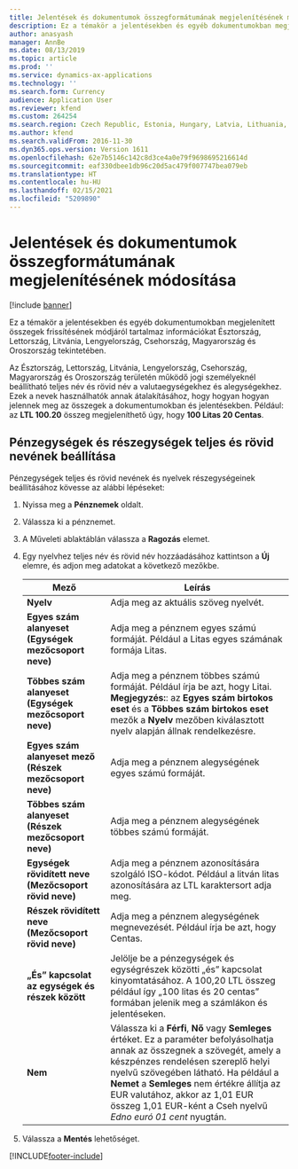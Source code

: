 ```yaml
---
title: Jelentések és dokumentumok összegformátumának megjelenítésének módosítása
description: Ez a témakör a jelentésekben és egyéb dokumentumokban megjelenített összegek frissítésének módjáról tartalmaz információkat Észtország, Lettország, Litvánia, Lengyelország, Csehország, Magyarország és Oroszország tekintetében.
author: anasyash
manager: AnnBe
ms.date: 08/13/2019
ms.topic: article
ms.prod: ''
ms.service: dynamics-ax-applications
ms.technology: ''
ms.search.form: Currency
audience: Application User
ms.reviewer: kfend
ms.custom: 264254
ms.search.region: Czech Republic, Estonia, Hungary, Latvia, Lithuania, Poland, Russia
ms.author: kfend
ms.search.validFrom: 2016-11-30
ms.dyn365.ops.version: Version 1611
ms.openlocfilehash: 62e7b5146c142c8d3ce4a0e79f9698695216614d
ms.sourcegitcommit: eaf330dbee1db96c20d5ac479f007747bea079eb
ms.translationtype: HT
ms.contentlocale: hu-HU
ms.lasthandoff: 02/15/2021
ms.locfileid: "5209890"
---
```

# <a name="update-how-amounts-are-displayed-on-reports-and-documents"></a>Jelentések és dokumentumok összegformátumának megjelenítésének módosítása

[!include [banner](../includes/banner.md)]

Ez a témakör a jelentésekben és egyéb dokumentumokban megjelenített összegek frissítésének módjáról tartalmaz információkat Észtország, Lettország, Litvánia, Lengyelország, Csehország, Magyarország és Oroszország tekintetében.

Az Észtország, Lettország, Litvánia, Lengyelország, Csehország, Magyarország és Oroszország területén működő jogi személyeknél beállítható teljes név és rövid név a valutaegységekhez és alegységekhez. Ezek a nevek használhatók annak átalakításához, hogy hogyan hogyan jelennek meg az összegek a dokumentumokban és jelentésekben. Például: az **LTL 100.20** összeg megjeleníthető úgy, hogy **100 Litas 20 Centas**.

## <a name="set-up-full-and-short-names-for-currency-units-and-subunits"></a>Pénzegységek és részegységek teljes és rövid nevének beállítása
Pénzegységek teljes és rövid nevének és nyelvek részegységeinek beállításához kövesse az alábbi lépéseket:

1. Nyissa meg a **Pénznemek** oldalt.
2. Válassza ki a pénznemet.
3. A Műveleti ablaktáblán válassza a **Ragozás** elemet.
4. Egy nyelvhez teljes név és rövid név hozzáadásához kattintson a **Új** elemre, és adjon meg adatokat a következő mezőkbe.

   |             Mező                                                           |                        Leírás                                                                                                                                                                                                                                                |
   |------------------------------------------------------------------------|------------------------------------------------------------------------------------------------------------------------------------------------------------------------------------------------------------------------------------------------------------------------|
   |                       <strong>Nyelv</strong>                        |                                                                                                               Adja meg az aktuális szöveg nyelvét.                                                                                                                |
   |    <strong>Egyes szám alanyeset (Egységek mezőcsoport neve)</strong>    |                                                                                       Adja meg a pénznem egyes számú formáját. Például a Litas egyes számának formája Litas.                                                                                       |
   |     <strong>Többes szám alanyeset (Egységek mezőcsoport neve)</strong>     | Adja meg a pénznem többes számú formáját. Például írja be azt, hogy Litai. <strong>Megjegyzés:</strong>: az <strong>Egyes szám birtokos eset</strong> és a <strong>Többes szám birtokos eset</strong> mezők a <strong>Nyelv</strong> mezőben kiválasztott nyelv alapján állnak rendelkezésre. |
   | <strong>Egyes szám alanyeset mező (Részek mezőcsoport neve)</strong> |                                                                                                        Adja meg a pénznem alegységének egyes számú formáját.                                                                                                         |
   |     <strong>Többes szám alanyeset (Részek mezőcsoport neve)</strong>     |                                                                                                         Adja meg a pénznem alegységének többes számú formáját.                                                                                                          |
   |    <strong>Egységek rövidített neve (Mezőcsoport rövid neve)</strong>    |                                                                                         Adja meg a pénznem azonosítására szolgáló ISO-kódot. Például a litván litas azonosítására az LTL karaktersort adja meg.                                                                                         |
   |   <strong>Részek rövidített neve (Mezőcsoport rövid neve)</strong>    |                                                                                               Adja meg a pénznem alegységének megnevezését. Például írja be azt, hogy Centas.                                                                                               |
   |       <strong>„És” kapcsolat az egységek és részek között</strong>       |                                     Jelölje be a pénzegységek és egységrészek közötti „és” kapcsolat kinyomtatásához. A 100,20 LTL összeg például így „100 litas és 20 centas” formában jelenik meg a számlákon és jelentéseken.                                      |
   |       <strong>Nem</strong>       |  Válassza ki a **Férfi**, **Nő** vagy **Semleges** értéket. Ez a paraméter befolyásolhatja annak az összegnek a szövegét, amely a készpénzes rendelésen szereplő helyi nyelvű szövegében látható. Ha például a **Nemet** a **Semleges** nem értékre állítja az EUR valutához, akkor az 1,01 EUR összeg 1,01 EUR-ként a Cseh nyelvű *Edno euró 01 cent* nyugtán.  |

5. Válassza a **Mentés** lehetőséget.



[!INCLUDE[footer-include](../../includes/footer-banner.md)]